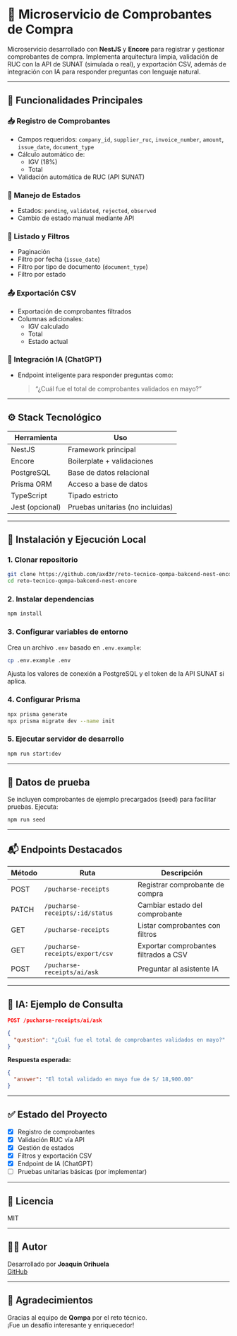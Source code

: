 # 🧾 Microservicio de Comprobantes de Compra

Microservicio desarrollado con **NestJS** y **Encore** para registrar y gestionar comprobantes de compra. Implementa arquitectura limpia, validación de RUC con la API de SUNAT (simulada o real), y exportación CSV, además de integración con IA para responder preguntas con lenguaje natural.

---

## 📌 Funcionalidades Principales

### 📥 Registro de Comprobantes
- Campos requeridos: `company_id`, `supplier_ruc`, `invoice_number`, `amount`, `issue_date`, `document_type`
- Cálculo automático de:
  - IGV (18%)
  - Total
- Validación automática de RUC (API SUNAT)

### 🔁 Manejo de Estados
- Estados: `pending`, `validated`, `rejected`, `observed`
- Cambio de estado manual mediante API

### 📄 Listado y Filtros
- Paginación
- Filtro por fecha (`issue_date`)
- Filtro por tipo de documento (`document_type`)
- Filtro por estado

### 📤 Exportación CSV
- Exportación de comprobantes filtrados
- Columnas adicionales:
  - IGV calculado
  - Total
  - Estado actual

### 🤖 Integración IA (ChatGPT)
- Endpoint inteligente para responder preguntas como:
  > “¿Cuál fue el total de comprobantes validados en mayo?”

---

## ⚙️ Stack Tecnológico

| Herramienta     | Uso                        |
|------------------|-----------------------------|
| NestJS          | Framework principal         |
| Encore          | Boilerplate + validaciones  |
| PostgreSQL      | Base de datos relacional     |
| Prisma ORM      | Acceso a base de datos       |
| TypeScript      | Tipado estricto              |
| Jest (opcional) | Pruebas unitarias (no incluidas) |

---

## 🚀 Instalación y Ejecución Local

### 1. Clonar repositorio

```bash
git clone https://github.com/axd3r/reto-tecnico-qompa-bakcend-nest-encore.git
cd reto-tecnico-qompa-bakcend-nest-encore
```

### 2. Instalar dependencias

```bash
npm install
```

### 3. Configurar variables de entorno

Crea un archivo `.env` basado en `.env.example`:

```bash
cp .env.example .env
```

Ajusta los valores de conexión a PostgreSQL y el token de la API SUNAT si aplica.

### 4. Configurar Prisma

```bash
npx prisma generate
npx prisma migrate dev --name init
```

### 5. Ejecutar servidor de desarrollo

```bash
npm run start:dev
```

---

## 🧪 Datos de prueba

Se incluyen comprobantes de ejemplo precargados (seed) para facilitar pruebas. Ejecuta:

```bash
npm run seed
```

---

## 📬 Endpoints Destacados

| Método | Ruta                              | Descripción                           |
|--------|-----------------------------------|----------------------------------------|
| POST   | `/pucharse-receipts`              | Registrar comprobante de compra       |
| PATCH  | `/pucharse-receipts/:id/status`   | Cambiar estado del comprobante        |
| GET    | `/pucharse-receipts`              | Listar comprobantes con filtros       |
| GET    | `/pucharse-receipts/export/csv`   | Exportar comprobantes filtrados a CSV |
| POST   | `/pucharse-receipts/ai/ask`       | Preguntar al asistente IA             |

---

## 🧠 IA: Ejemplo de Consulta

```json
POST /pucharse-receipts/ai/ask

{
  "question": "¿Cuál fue el total de comprobantes validados en mayo?"
}
```

**Respuesta esperada:**
```json
{
  "answer": "El total validado en mayo fue de S/ 18,900.00"
}
```

---

## ✅ Estado del Proyecto

- [x] Registro de comprobantes
- [x] Validación RUC vía API
- [x] Gestión de estados
- [x] Filtros y exportación CSV
- [x] Endpoint de IA (ChatGPT)
- [ ] Pruebas unitarias básicas (por implementar)

---

## 📄 Licencia

MIT

---

## 👨‍💻 Autor

Desarrollado por **Joaquín Orihuela**  
[GitHub](https://github.com/axd3r)

---

## 🙌 Agradecimientos

Gracias al equipo de **Qompa** por el reto técnico.  
¡Fue un desafío interesante y enriquecedor!
